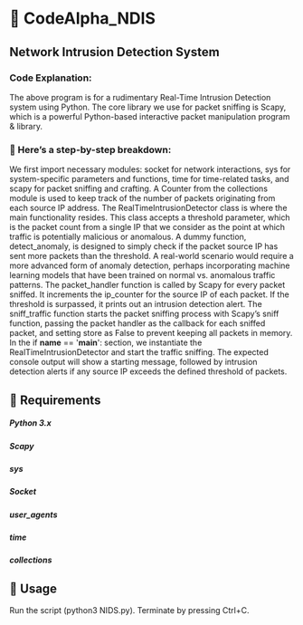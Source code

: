 # 🌟 CodeAlpha_NDIS
## Network Intrusion Detection System


### Code Explanation:
The above program is for a rudimentary Real-Time Intrusion Detection system using  Python. The core library we use for packet sniffing is Scapy, which is a powerful Python-based interactive packet manipulation program & library.

### 🚀 Here’s a step-by-step breakdown:


We first import necessary modules: socket for network interactions, sys for system-specific parameters and functions, time for time-related tasks, and scapy for packet sniffing and crafting.
A Counter from the collections module is used to keep track of the number of packets originating from each source IP address.
The RealTimeIntrusionDetector class is where the main functionality resides. This class accepts a threshold parameter, which is the packet count from a single IP that we consider as the point at which traffic is potentially malicious or anomalous.
A dummy function, detect_anomaly, is designed to simply check if the packet source IP has sent more packets than the threshold. A real-world scenario would require a more advanced form of anomaly detection, perhaps incorporating machine learning models that have been trained on normal vs. anomalous traffic patterns.
The packet_handler function is called by Scapy for every packet sniffed. It increments the ip_counter for the source IP of each packet. If the threshold is surpassed, it prints out an intrusion detection alert.
The sniff_traffic function starts the packet sniffing process with Scapy’s sniff function, passing the packet handler as the callback for each sniffed packet, and setting store as False to prevent keeping all packets in memory.
In the if __name__ == '__main__': section, we instantiate the RealTimeIntrusionDetector and start the traffic sniffing.
The expected console output will show a starting message, followed by intrusion detection alerts if any source IP exceeds the defined threshold of packets.

## 🔧 Requirements
##### Python 3.x
##### Scapy
##### sys
##### Socket
##### user_agents
##### time
##### collections
## 📖 Usage
Run the script (python3 NIDS.py).
Terminate by pressing Ctrl+C.
